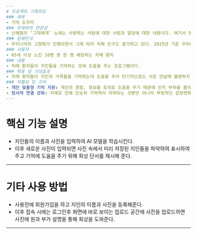 ```yaml
---
# 프로젝트 기획의도
### 제목
- 기억 도우미
### 주제와의 연관성
- 신해철의 ‘그대에게’ 노래는 사랑하는 사람에 대한 사랑과 열정에 대한 내용이다. 여기서 영감을 받아서 사랑하는 사람들을 기억하기 힘들어지는 치매 환자들을 돕기 위하여 지인들을 기억하는데에 도움을 주는 프로그램을 만들고자 했다.
### 문제인식
- 우리나라의 고령화가 진행되면서 그에 따라 치매 인구도 증가하고 있다. 2025년 기준 우리나라의 치매 환자는 97만명이다. 이로 인한 여러 문제들의 중요성이 대두되고 있다. 그 중 당사자와 주변인들에게 가장 큰 영향을 주는 문제는 단연 기억 문제이다. 주변 인물과 사람들을 기억하는데 문제를 겪는 경우가 많다.
### 사용자
- 65세 이상 노인 10명 중 한 명 해당하는 치매 환자
### 내용
- 치매 환자들이 지인들을 기억하는 것에 도움을 주는 프로그램이다.
### 목표 및 기대효과
- 치매 환자들이 지인과 가족들을 기억하는데 도움을 주어 단기적으로는 서로 만날때 불편하지 않도록 해주고 장기적으로는 치매 환자의 기억력 저하 완화에 도움을 준다.
### 차별성 및 가치
- 개인 맞춤형 기억 지원: 개인의 경험, 정보를 토대로 도움을 주기 때문에 인지 부하를 줄이고 기억회상을 효과적으로 돕는다.
- 정서적 연결 강화: 치매로 인해 단순히 기억력이 저하되는 것뿐만 아니라 부정적인 감정변화가 나타날 수 있는데 긍정적인 기억을 가진 대상들의 회상에 도움을 받으면 정서적으로도 도움이 될 수 있다.
---
```

# 핵심 기능 설명
- 지인들의 이름과 사진을 입력하여 AI 모델을 학습시킨다. 
- 이후 새로운 사진이 입력되면 사진 속에서 미리 저장된 지인들을 파악하여 표시하여 주고 기억에 도움을 주기 위해 회상 단서를 제시해 준다.
---
# 기타 사용 방법
- 사용전에 회원가입을 하고 지인의 이름과 사진을 등록해준다.
- 이후 접속 시에는 로그인후 화면에 바로 보이는 업로드 공간에 사진을 업로드하면 사진에 원과 부가 설명을 통해 회상을 도와준다.
---
